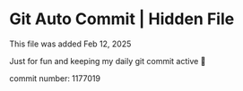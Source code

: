 # Git Auto Commit | Hidden File

This file was added Feb 12, 2025

Just for fun and keeping my daily git commit active 🤪

commit number: 1177019

